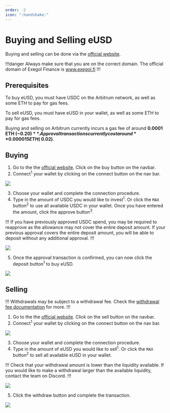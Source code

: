 ```yaml
---
order: -2
icon: ":handshake:"
---
```


# Buying and Selling eUSD

Buying and selling can be done via the [official website](https://www.exegol.fi).

!!!danger
Always make sure that you are on the correct domain. The official domain of Exegol Finance is www.exegol.fi
!!!

## Prerequisites

To buy eUSD, you must have USDC on the Arbitrum network, as well as some ETH to pay for gas fees.

To sell eUSD, you must have eUSD in your wallet, as well as some ETH to pay for gas fees.

Buying and selling on Arbitrum currently incurs a gas fee of around **0.0001 ETH (~$0.20)**. Approval transactions currently cost around **0.000015 ETH (~$0.02)**.

## Buying

1. Go to the the [official website](https://www.exegol.fi). Click on the buy button on the navbar.
2. Connect<sup>1</sup> your wallet by clicking on the connect button on the nav bar.

![](../images/howto-1.jpeg)

3. Choose your wallet and complete the connection procedure.
4. Type in the amount of USDC you would like to invest<sup>1</sup>. Or click the `MAX` button<sup>2</sup> to use all available USDC in your wallet. Once you have entered the amount, click the approve button<sup>3</sup>.

!!!
If you have previously approved USDC spend, you may be required to reapprove as the allowance may not cover the entire deposit amount. If your previous approval covers the entire deposit amount, you will be able to deposit without any additional approval.
!!!

![](../images/howto-2.jpeg)

5. Once the approval transaction is confirmed, you can now click the deposit button<sup>1</sup> to buy eUSD.

![](../images/howto-3.jpeg)

## Selling

!!!
Withdrawals may be subject to a withdrawal fee. Check the [withdrawal fee documentation](./withdrawalfee.md) for more.
!!!

1. Go to the the [official website](https://www.exegol.fi). Click on the sell button on the navbar.
2. Connect<sup>1</sup> your wallet by clicking on the connect button on the nav bar.

![](../images/howto-4.jpeg)

3. Choose your wallet and complete the connection procedure.
4. Type in the amount of eUSD you would like to sell<sup>1</sup>. Or click the `MAX` button<sup>2</sup> to sell all available eUSD in your wallet.

!!!
Check that your withdrawal amount is lower than the liquidity available. If you would like to make a withdrawal larger than the available liquidity, contact the team on Discord.
!!!

![](../images/howto-5.jpeg)

5. Click the withdraw button and complete the transaction.

![](../images/howto-6.jpeg)

